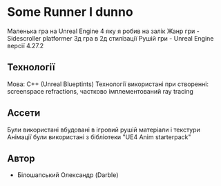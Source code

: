 
# Some Runner I dunno

Маленька гра на Unreal Engine 4 яку я робив на залік
Жанр гри - Sidescroller platformer
3д гра в 2д стилізації
Рушій гри - Unreal Engine версії 4.27.2



## Технології

Мова: C++ (Unreal Blueptints)
Технології використані при створенні: screenspace refractions, частково імплементований ray tracing 



## Ассети

Були використані вбудовані в ігровий рушій матеріали і текстури
Анімації були використані з бібліотеки "UE4 Anim starterpack" 
## Автор

- Білошапський Олександр (Darble)

